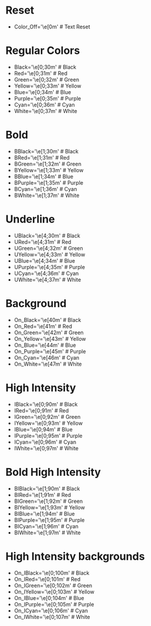 # Reset
- Color_Off='\e[0m'       # Text Reset

# Regular Colors
- Black='\e[0;30m'        # Black
- Red='\e[0;31m'          # Red
- Green='\e[0;32m'        # Green
- Yellow='\e[0;33m'       # Yellow
- Blue='\e[0;34m'         # Blue
- Purple='\e[0;35m'       # Purple
- Cyan='\e[0;36m'         # Cyan
- White='\e[0;37m'        # White

# Bold
- BBlack='\e[1;30m'       # Black
- BRed='\e[1;31m'         # Red
- BGreen='\e[1;32m'       # Green
- BYellow='\e[1;33m'      # Yellow
- BBlue='\e[1;34m'        # Blue
- BPurple='\e[1;35m'      # Purple
- BCyan='\e[1;36m'        # Cyan
- BWhite='\e[1;37m'       # White

# Underline
- UBlack='\e[4;30m'       # Black
- URed='\e[4;31m'         # Red
- UGreen='\e[4;32m'       # Green
- UYellow='\e[4;33m'      # Yellow
- UBlue='\e[4;34m'        # Blue
- UPurple='\e[4;35m'      # Purple
- UCyan='\e[4;36m'        # Cyan
- UWhite='\e[4;37m'       # White

# Background
- On_Black='\e[40m'       # Black
- On_Red='\e[41m'         # Red
- On_Green='\e[42m'       # Green
- On_Yellow='\e[43m'      # Yellow
- On_Blue='\e[44m'        # Blue
- On_Purple='\e[45m'      # Purple
- On_Cyan='\e[46m'        # Cyan
- On_White='\e[47m'       # White

# High Intensity
- IBlack='\e[0;90m'       # Black
- IRed='\e[0;91m'         # Red
- IGreen='\e[0;92m'       # Green
- IYellow='\e[0;93m'      # Yellow
- IBlue='\e[0;94m'        # Blue
- IPurple='\e[0;95m'      # Purple
- ICyan='\e[0;96m'        # Cyan
- IWhite='\e[0;97m'       # White

# Bold High Intensity
- BIBlack='\e[1;90m'      # Black
- BIRed='\e[1;91m'        # Red
- BIGreen='\e[1;92m'      # Green
- BIYellow='\e[1;93m'     # Yellow
- BIBlue='\e[1;94m'       # Blue
- BIPurple='\e[1;95m'     # Purple
- BICyan='\e[1;96m'       # Cyan
- BIWhite='\e[1;97m'      # White

# High Intensity backgrounds
- On_IBlack='\e[0;100m'   # Black
- On_IRed='\e[0;101m'     # Red
- On_IGreen='\e[0;102m'   # Green
- On_IYellow='\e[0;103m'  # Yellow
- On_IBlue='\e[0;104m'    # Blue
- On_IPurple='\e[0;105m'  # Purple
- On_ICyan='\e[0;106m'    # Cyan
- On_IWhite='\e[0;107m'   # White
